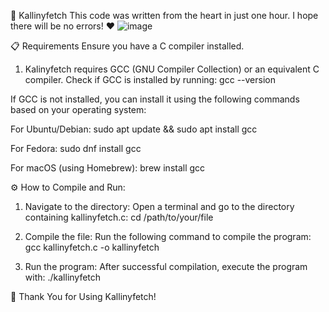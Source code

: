 🌟 Kallinyfetch
This code was written from the heart in just one hour. I hope there will be no errors! ❤️
![image](https://github.com/user-attachments/assets/66048a45-e88d-40f2-bf30-58b72272c663)


📋 Requirements
Ensure you have a C compiler installed.
1. Kalinyfetch requires GCC (GNU Compiler Collection) or an equivalent C compiler. Check if GCC is installed by running:
gcc --version

If GCC is not installed, you can install it using the following commands based on your operating system:

For Ubuntu/Debian:
sudo apt update && sudo apt install gcc

For Fedora:
sudo dnf install gcc

For macOS (using Homebrew):
brew install gcc

⚙️ How to Compile and Run:
1. Navigate to the directory:
Open a terminal and go to the directory containing kallinyfetch.c:
cd /path/to/your/file

2. Compile the file:
Run the following command to compile the program:
gcc kallinyfetch.c -o kallinyfetch

3. Run the program:
After successful compilation, execute the program with:
./kallinyfetch

🌟 Thank You for Using Kallinyfetch!
